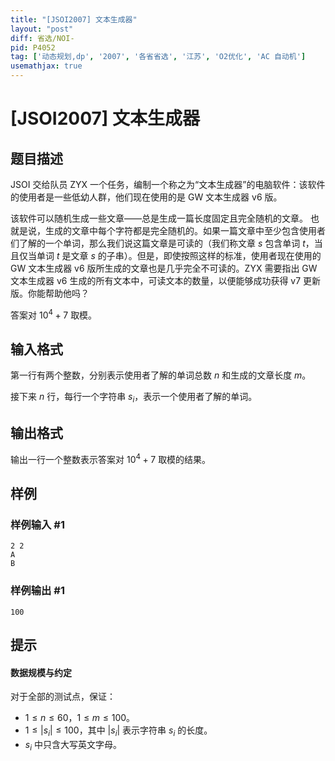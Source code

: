 ```yaml
---
title: "[JSOI2007] 文本生成器"
layout: "post"
diff: 省选/NOI-
pid: P4052
tag: ['动态规划,dp', '2007', '各省省选', '江苏', 'O2优化', 'AC 自动机']
usemathjax: true
---
```


# [JSOI2007] 文本生成器
## 题目描述

JSOI 交给队员 ZYX 一个任务，编制一个称之为“文本生成器”的电脑软件：该软件的使用者是一些低幼人群，他们现在使用的是 GW 文本生成器 v6 版。

该软件可以随机生成一些文章——总是生成一篇长度固定且完全随机的文章。 也就是说，生成的文章中每个字符都是完全随机的。如果一篇文章中至少包含使用者们了解的一个单词，那么我们说这篇文章是可读的（我们称文章 $s$ 包含单词 $t$，当且仅当单词 $t$ 是文章 $s$ 的子串）。但是，即使按照这样的标准，使用者现在使用的 GW 文本生成器 v6 版所生成的文章也是几乎完全不可读的。ZYX 需要指出 GW 文本生成器 v6 生成的所有文本中，可读文本的数量，以便能够成功获得 v7 更新版。你能帮助他吗？

答案对 $10^4 + 7$ 取模。
## 输入格式

第一行有两个整数，分别表示使用者了解的单词总数 $n$ 和生成的文章长度 $m$。

接下来 $n$ 行，每行一个字符串 $s_i$，表示一个使用者了解的单词。
## 输出格式

输出一行一个整数表示答案对 $10^4 + 7$ 取模的结果。
## 样例

### 样例输入 #1
```
2 2
A
B

```
### 样例输出 #1
```
100
```
## 提示

#### 数据规模与约定

对于全部的测试点，保证：

- $1 \leq n \leq 60$，$1 \leq m \leq 100$。
- $1 \leq |s_i| \leq 100$，其中 $|s_i|$ 表示字符串 $s_i$ 的长度。
- $s_i$ 中只含大写英文字母。
